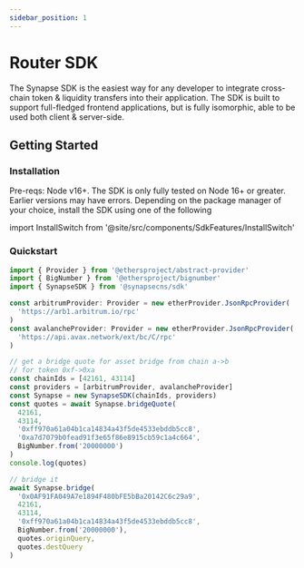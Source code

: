 ```yaml
---
sidebar_position: 1
---
```


# Router SDK

The Synapse SDK is the easiest way for any developer to integrate cross-chain token & liquidity transfers into their application. The SDK is built to support full-fledged frontend applications, but is fully isomorphic, able to be used both client & server-side.

<!-- TODO: link to synapse router page -->
<!-- TODO: link to document providers -->

## Getting Started

### Installation

Pre-reqs: Node v16+. The SDK is only fully tested on Node 16+ or greater. Earlier versions may have errors.
Depending on the package manager of your choice, install the SDK using one of the following

import InstallSwitch from '@site/src/components/SdkFeatures/InstallSwitch'

<InstallSwitch />

### Quickstart

```typescript
import { Provider } from '@ethersproject/abstract-provider'
import { BigNumber } from '@ethersproject/bignumber'
import { SynapseSDK } from '@synapsecns/sdk'

const arbitrumProvider: Provider = new etherProvider.JsonRpcProvider(
  'https://arb1.arbitrum.io/rpc'
)
const avalancheProvider: Provider = new etherProvider.JsonRpcProvider(
  'https://api.avax.network/ext/bc/C/rpc'
)

// get a bridge quote for asset bridge from chain a->b
// for token 0xf->0xa
const chainIds = [42161, 43114]
const providers = [arbitrumProvider, avalancheProvider]
const Synapse = new SynapseSDK(chainIds, providers)
const quotes = await Synapse.bridgeQuote(
  42161,
  43114,
  '0xff970a61a04b1ca14834a43f5de4533ebddb5cc8',
  '0xa7d7079b0fead91f3e65f86e8915cb59c1a4c664',
  BigNumber.from('20000000')
)
console.log(quotes)

// bridge it
await Synapse.bridge(
  '0x0AF91FA049A7e1894F480bFE5bBa20142C6c29a9',
  42161,
  43114,
  '0xff970a61a04b1ca14834a43f5de4533ebddb5cc8',
  BigNumber.from('20000000'),
  quotes.originQuery,
  quotes.destQuery
)
```
